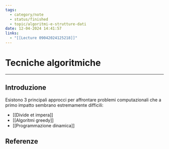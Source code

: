 ```yaml
---
tags:
  - category/note
  - status/finished
  - topic/algoritmi-e-strutture-dati
date: 12-04-2024 14:41:57
links:
  - "[[Lecture 09042024125218]]"
---
```

# Tecniche algoritmiche
---
## Introduzione
Esistono 3 principali approcci per affrontare problemi computazionali che a primo impatto sembrano estremamente difficili:
- [[Divide et impera]]
- [[Algoritmi greedy]]
- [[Programmazione dinamica]]

## Referenze